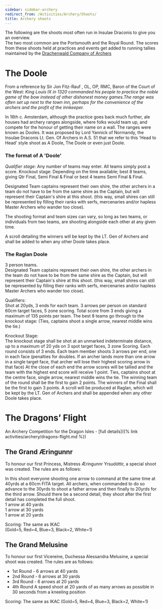 ```yaml
---
sidebar: sidebar-archery
redirect_from: /Activities/Archery/Shoots/
title: Archery shoots
---
```


The following are the shoots most often run in Insulae Draconis to give you an overview.  
The two most common are the Portsmouth and the Royal Round.  The scores from these shoots held at practices and events get added to running tallies maintained by the [Drachenwald Company of Archers](https://drachenwald.sca.org/offices/archery-thrown-marshal/#drachenwald-company-of-archers)

# The Doole

From a reference by Sir Jon Fitz-Rauf , OL, OP, RMC, Baron of the Court of the West:
*King Louis IX in 1320 commanded his people to practice the noble game of the bow instead of other dishonest money games.The range was often set up next to the town inn, perhaps for the convenience of the archers and the profit of the innkeeper.*
 
In 16th c. Amsterdam, although the practice goes back much further, ale houses had archery ranges alongside, where folks would team up, and compete for the honour of getting their name on a wall. The ranges were known as Dooles. It was proposed by Lord Yannick of Normandy, the Insulae Draconis Lt. Gen. Of Archers in A.S. 51 that we refer to this 'Head to Head' style shoot as A Doole, The Doole or even just Doole.

### The format of A 'Doole'

_Qualifier stage_: Any number of teams may enter. All teams simply post a score. Knockout stage: Depending on the time available;
best 8 teams, giving Qtr Final, Semi Final & Final or
best 4 teams Semi Final & Final.

Designated Team captains represent their own shire, the other archers in a team do not have to be from the same shire as the Captain, but will represent their Captain's shire at this shoot. (this way, small shires can still be represented by filling their ranks with serfs, mercenaries and/or hapless Master Archers who wander too close).

The shooting format and team sizes can vary, so long as two teams, or individuals from two teams, are shooting alongside each other at any given time.

A scroll detailing the winners will be kept by the LT. Gen of Archers and shall be added to when any other Doole takes place.

### The Raglan Doole

3 person teams.  
Designated Team captains represent their own shire, the other archers in the team do not have to be from the same shire as the Captain, but will represent their Captain's shire at this shoot. (this way, small shires can still be represented by filling their ranks with serfs, mercenaries and/or hapless Master Archers who wander too close).

Qualifiers:  
Shot at 20yds, 3 ends for each team. 3 arrows per person on standard 60cm target faces, 5 zone scoring. Total score from 3 ends giving a maximum of 135 points per team.
The best 8 teams go through to the knockout stage:
(Ties, captains shoot a single arrow, nearest middle wins the tie.)

Knockout Stage:  
The knockout stage shall be shot at an unmarked indeterminate distance, up to a maximum of 20 yds on 3 spot target faces, 3 zone Scoring.
Each round consists of 3 ends.
Each team member shoots 3 arrows per end, one in each face (penalties for doubles. If an archer lands more than one arrow in a single target face, that archer will lose their highest scoring arrow in that face)
At the close of each end the arrow scores will be tallied and the team with the highest end score will receive 1 point.
Ties, captains shoot at the centre face, single arrow, nearest middle wins the tie. The winning team of the round shall be the first to gain 2 points.
The winners of the Final shall be the first to gain 3 points.
A scroll will be produced at Raglan, which will be kept by the LT. Gen of Archers and shall be appended when any other Doole takes place.


# The Dragons’ Flight

An Archery Competition for the Dragon Isles - [full details]({% link activities/archery/dragons-flight.md %})


## The Grand Æringunnr

To honour our first Princess, Mistress Æringunnr Yrsudóttir, a special shoot was created. The rules are as follows:

In this shoot everyone shooting one arrow to command at the same time at 40yrds at a 60cm FITA target. All archers, when commanded to do so advance to the 30yrds to shoot a father arrow and then finally to 20yrds for the third arrow. Should there be a second detail, they shoot after the first detail has completed the full shoot.  
1 arrow at 40 yards  
1 arrow at 30 yards  
1 arrow at 20 yards  

Scoring: The same as IKAC  
(Gold=5, Red=4, Blue=3, Black=2, White=1)

## The Grand Melusine

To honour our first Vicereine, Duchessa Alessandra Melusine, a special shoot was created. The rules are as follows:
 
- 1st Round - 6 arrows at 40 yards  
- 2nd Round - 6 arrows at 30 yards  
- 3rd Round - 6 arrows at 20 yards  
- 4th Round A speed shoot at 20 yards of as many arrows as possible in 30 seconds from a kneeling position

Scoring: The same as IKAC (Gold=5, Red=4, Blue=3, Black=2, White=1)